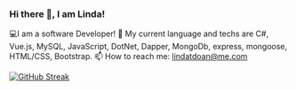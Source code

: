 ### Hi there 👋, I am Linda!
💻I am a software Developer! 
🌱 My current language and techs are C#, Vue.js, MySQL, JavaScript, DotNet, Dapper, MongoDb, express, mongoose, HTML/CSS, Bootstrap. 
📫 How to reach me: lindatdoan@me.com

[![GitHub Streak](https://github-readme-streak-stats.herokuapp.com?user=linda-taing)](https://git.io/streak-stats)


<!--
**Linda-Taing/Linda-Taing** is a ✨ _special_ ✨ repository because its `README.md` (this file) appears on your GitHub profile.

Here are some ideas to get you started:

- 🔭 I’m currently working on ... 
- 🌱 I’m currently learning ...
- 👯 I’m looking to collaborate on ...
- 🤔 I’m looking for help with ...
- 💬 Ask me about ...
- 📫 How to reach me: ...
- 😄 Pronouns: ...
- ⚡ Fun fact: ...
-->
